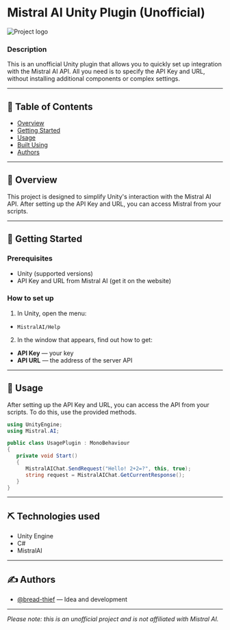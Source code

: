 # Mistral AI Unity Plugin (Unofficial)
![Project logo](Assets/Plugins/MistralAI/Textures/Banner.png)

### Description
This is an unofficial Unity plugin that allows you to quickly set up integration with the Mistral AI API. All you need is to specify the API Key and URL, without installing additional components or complex settings.

---

## 📝 Table of Contents
- [Overview](#overview)
- [Getting Started](#getting-started)
- [Usage](#usage)
- [Built Using](#built-using)
- [Authors](#authors)

---

## 🧐 Overview <a name="overview"></a>
This project is designed to simplify Unity's interaction with the Mistral AI API. After setting up the API Key and URL, you can access Mistral from your scripts.

---

## 🏁 Getting Started <a name="getting-started"></a>

### Prerequisites
- Unity (supported versions)
- API Key and URL from Mistral AI (get it on the website)

### How to set up
1. In Unity, open the menu:
- `MistralAI/Help`
2. In the window that appears, find out how to get:
- **API Key** — your key
- **API URL** — the address of the server API

---

## 🚀 Usage <a name="usage"></a>
After setting up the API Key and URL, you can access the API from your scripts. To do this, use the provided methods.

```csharp
using UnityEngine;
using Mistral.AI;

public class UsagePlugin : MonoBehaviour
{
   private void Start()
   { 
      MistralAIChat.SendRequest("Hello! 2+2=?", this, true);
      string request = MistralAIChat.GetCurrentResponse();
   }
}
```

---

## ⛏️ Technologies used <a name="built-using"></a>
- Unity Engine
- C#
- MistralAI
---

## ✍️ Authors <a name="authors"></a>
- [@bread-thief](https://github.com/bread-thief) — Idea and development

---

*Please note: this is an unofficial project and is not affiliated with Mistral AI.*
